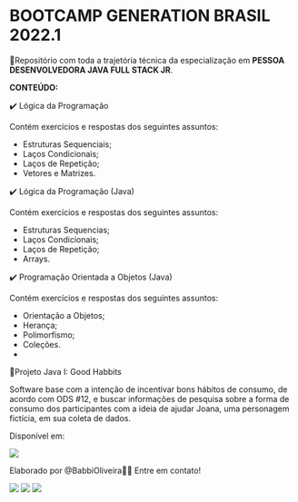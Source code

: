 # BOOTCAMP GENERATION BRASIL 2022.1

📁Repositório com toda a trajetória técnica da especialização em 
<b>PESSOA DESENVOLVEDORA JAVA FULL STACK JR</b>.

<b>CONTEÚDO:</b>

✔️ Lógica da Programação

Contém exercícios e respostas dos seguintes assuntos:

- Estruturas Sequenciais;
- Laços Condicionais;
- Laços de Repetição;
- Vetores e Matrizes.


✔️ Lógica da Programação (Java)

Contém exercícios e respostas dos seguintes assuntos:

- Estruturas Sequencias;
- Laços Condicionais;
- Laços de Repetição;
- Arrays.


✔️ Programação Orientada a Objetos (Java)

Contém exercícios e respostas dos seguintes assuntos:

- Orientação a Objetos;
- Herança;
- Polimorfismo;
- Coleções.
- 

🐇Projeto Java I: Good Habbits

Software base com a intenção de incentivar bons hábitos de consumo, de acordo com ODS #12, e buscar informações de pesquisa sobre a forma de consumo dos participantes com a ideia de ajudar Joana, uma personagem fictícia, em sua coleta de dados.

Disponível em: <div align="left">
<a href = "https://github.com/oliveirababbi/bons-habitos"><img src="https://img.shields.io/badge/GitHub-100000?style=for-the-badge&logo=github&logoColor=white" target="_blank"></a>
</div>

Elaborado por @BabbiOliveira🏳️‍🌈 
Entre em contato!
<div align="left">
  <a href="https://instagram.com/oliveirababbi" target="_blank"><img src="https://img.shields.io/badge/-Instagram-%23E4405F?style=for-the-badge&logo=instagram&logoColor=white" target="_blank"></a>
  <a href = "mailto:oliveirababbi@gmail.com"><img src="https://img.shields.io/badge/Gmail-D14836?style=for-the-badge&logo=gmail&logoColor=white" target="_blank"></a>
  <a href="https://www.linkedin.com/in/babboliveira" target="_blank"><img src="https://img.shields.io/badge/-LinkedIn-%230077B5?style=for-the-badge&logo=linkedin&logoColor=white" target="_blank"></a> 
</div>
